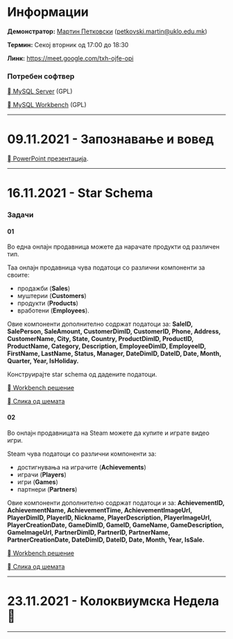 # Информации

**Демонстратор:** [Мартин Петковски](https://www.najjak.com/spao/martin-petkovski-cv.pdf)  (petkovski.martin@uklo.edu.mk)

**Термин:** Секој вторник од 17:00 до 18:30 

**Линк:**  https://meet.google.com/txh-ojfe-opi

### Потребен софтвер

[&#xf019; MySQL Server](https://dev.mysql.com/downloads/file/?id=508935) (GPL)

[&#xf019; MySQL Workbench](https://dev.mysql.com/downloads/workbench/) (GPL)


---

# 09.11.2021 - Запознавање и вовед
 [&#xf1c4; PowerPoint презентација](https://www.najjak.com/spao/resources/spao-vezhbi-01.pptx).

---

# 16.11.2021 - Star Schema

### Задачи

#### 01
Во една онлајн продавница можете да нарачате продукти од различен тип. 

Таа онлајн продавница чува податоци со различни компоненти за своите: 
- продажби (**Sales**)
- муштерии (**Customers**)
- продукти (**Products**) 
- вработени (**Employees**). 

Овие компоненти дополнително содржат податоци за: **SaleID, SalePerson, SaleAmount, CustomerDimID, CustomerID, Phone, Address, CustomerName, City, State, Country, ProductDimID, ProductID, ProductName, Category, Description, EmployeeDimID, EmployeeID, FirstName, LastName, Status, Manager, DateDimID, DateID, Date, Month, Quarter, Year, IsHoliday.**

Конструирајте star schema од дадените податоци.

[&#xf019; Workbench решение](https://www.najjak.com/spao/resources/Vezhbi02_Zadacha01.mwb)

[&#xf03e; Слика од шемата](https://www.najjak.com/spao/resources/Vezhbi02_Zadacha01.png)

#### 02
Во онлајн продавницата на Steam можете да купите и играте видео игри. 

Steam чува податоци со различни компоненти за: 
- достигнувања на играчите (**Achievements**)
- играчи (**Players**)
- игри (**Games**)
- партнери (**Partners**)

Овие компоненти дополнително содржат податоци и за: **AchievementID, AchievementName, AchievementTime, AchievementImageUrl, PlayerDimID, PlayerID, Nickname, PlayerDescription, PlayerImageUrl, PlayerCreationDate, GameDimID, GameID, GameName, GameDescription, GameImageUrl, PartnerDimID, PartnerID, PartnerName, PartnerCreationDate, DateDimID, DateID, Date, Month, Year, IsSale.**

[&#xf019; Workbench решение](https://www.najjak.com/spao/resources/Vezhbi02_Zadacha02.mwb)

[&#xf03e; Слика од шемата](https://www.najjak.com/spao/resources/Vezhbi02_Zadacha02.png)

---

# 23.11.2021 - Колоквиумска Недела 🥳

---